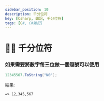 ```yaml
---
sidebar_position: 10
description: 千分位符
key: [Csharp, 雜記, 千分位符]
tags: [C#, C#雜記]
---
```


# 👩‍💻 千分位符
### 如果需要將數字每三位做一個逗號可以使用

```csharp
12345567.ToString("N0");
```

結果:

```text
=> 12,345,567
```
